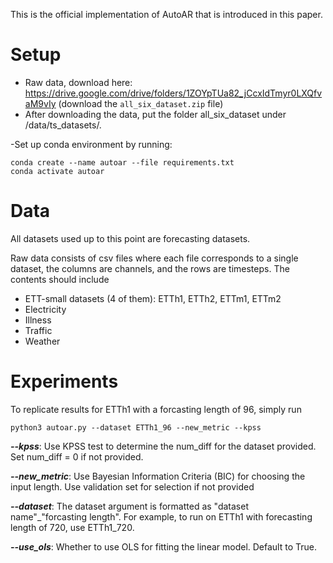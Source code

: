 This is the official implementation of AutoAR that is introduced in this paper.
# Setup
- Raw data, download here: https://drive.google.com/drive/folders/1ZOYpTUa82_jCcxIdTmyr0LXQfvaM9vIy (download the `all_six_dataset.zip` file)
- After downloading the data, put the folder all_six_dataset under /data/ts_datasets/.

-Set up conda environment by running:
```
conda create --name autoar --file requirements.txt
conda activate autoar
```

# Data
All datasets used up to this point are forecasting datasets.

Raw data consists of csv files where each file corresponds to a single dataset, the columns are channels, and the rows are timesteps. The contents should include
- ETT-small datasets (4 of them): ETTh1, ETTh2, ETTm1, ETTm2
- Electricity
- Illness
- Traffic
- Weather

# Experiments

To replicate results for ETTh1 with a forcasting length of 96, simply run
```
python3 autoar.py --dataset ETTh1_96 --new_metric --kpss
```
***--kpss***: Use KPSS test to determine the num_diff for the dataset provided. Set num_diff = 0 if not provided.

***--new_metric***: Use Bayesian Information Criteria (BIC) for choosing the input length. Use validation set for selection if not provided

***--dataset***: The dataset argument is formatted as "dataset name"_"forcasting length". For example, to run on ETTh1 with forecasting length of 720, use ETTh1_720.

***--use_ols***: Whether to use OLS for fitting the linear model. Default to True.
